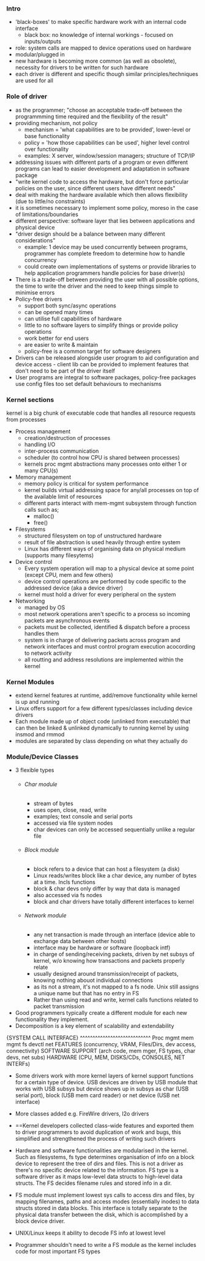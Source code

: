### Intro
+ 'black-boxes' to make specific hardware work with an internal code interface
	+ black box: no knowledge of internal workings - focused on inputs/outputs
+ role: system calls are mapped to device operations used on hardware
+ modular/plugged in
+ new hardware is becoming more common (as well as obsolete), necessity for drivers to be written for such hardware
+ each driver is different and specific though similar principles/techniques are used for all

### Role of driver
+  as the programmer; "choose an acceptable trade-off between the programmming time required and the flexibility of the result"
+ providing mechanism, not policy
	+ mechanism = 'what capabilities are to be provided', lower-level or base functionality
	+ policy = 'how those capabilities can be used', higher level control over functionality
	+ examples: X server, window/session managers; structure of TCP/IP
+ addressing issues with different parts of a program or even different programs can lead to easier development and adaptation in software package
+ "write kernel code to access the hardware, but don't force particular policies on the user, since different users have different needs"
+ deal with making the hardware available which then allows flexibility (due to little/no constraints)
+ it is sometimes necessary to implement some policy, moreso in the case of limitations/boundaries
+ different perspective: software layer that lies between applications and physical device
+ "driver design should be a balance between many different considerations" 
	+ example: 1 device may be used concurrently between programs, programmer has complete freedom to determine how to handle concurrency
	+ could create own implementations of systems or provide libraries to help application programmers handle policies for base driver(s)
+ There is a trade-off between providing the user with all possible options, the time to write the driver and the need to keep things simple to minimise errors
+ Policy-free drivers
	+ support both sync/async operations
	+ can be opened many times
	+ can utilise full capabilities of hardware
	+ little to no software layers to simplify things or provide policy operations
	+ work better for end users
	+ are easier to write & maintain
	+ policy-free is a common target for software designers
+ Drivers can be released alongside user program to aid configuration and device access - client lib can be provided to implement features that don't need to be part of the driver itself
+ User programs are integral to software packages, policy-free packages use config files too set default behaviours to mechanisms

### Kernel sections
kernel is a big chunk of executable code that handles all resource requests from processes

+ Process management
	+ creation/destruction of processes
	+ handling I/O
	+ inter-process communication
	+ scheduler (to control how CPU is shared between processes)
	+ kernels proc mgmt abstractions many processes onto either 1 or many CPU(s)
+ Memory management
	+ memory policy is critical for system performance
	+ kernel builds virtual addressing space for any/all processes on top of the available limit of resources
	+ different parts interact with mem-mgmt subsystem through function calls such as;
		+ malloc()
		+ free()
+ Filesystems
	+ structured filesystem on top of unstructured hardware
	+ result of file abstraction is  used heavily through entire system
	+ Linux has different ways of organising data on physical medium (supports many filesytems)
+ Device control
	+ Every system operation will map to a physical device at some point (except CPU, mem and few others)
	+ device control operations are performed by code specific to the addressed device (aka a device driver)
	+ kernel must hold a driver for every peripheral on the system
+ Networking
	+ managed by OS
	+ most network operations aren't specific to a process so incoming packets are asynchronous events
	+ packets must  be collected, identified & dispatch before a process handles them
	+ system is in charge of delivering packets across program and network interfaces and must control program execution acocording to network activity
	+ all routting and address resolutions are implemented within the kernel
### Kernel Modules
+ extend kernel features at runtime, add/remove functionality while kernel is up and running
+ Linux offers support for a few different types/classes including device drivers
+ Each module made up of object code (unlinked from executable) that can then be linked & unlinked dynamically to running kernel by using insmod and rmmod
+ modules are separated by class depending on what they actually do

### Module/Device Classes
+ 3 flexible types
	+ ###### Char module
		- stream of bytes
		- uses open, close, read, write
		- examples; text console and serial ports
		- accessed via file system nodes
		- char devices can only be accessed sequentially unlike a regular file
	+ ###### Block module
		+ block refers to a device that can host a filesystem (a disk)
		+ Linux reads/writes block like a char device, any number of bytes at a time. Incls functions
		+ block & char devs only differ by way that data is managed
		+ also accessed via fs nodes
		+ block and char drivers have totally different interfaces to kernel
	+ ###### Network module
		+ any net transaction is made through an interface (device able to exchange data between other hosts)
		+ interface may be hardware or software (loopback intf)
		+ in charge of sending/receiving packets, driven by net subsys of kernel, w/o knowing how transactions and packets properly relate
		+ usually designed around transmission/receipt of packets, knowing nothing abouot individual connections
		+ as its not a stream, it's not mapped to a fs node. Unix still assigns a unique name but that has no entry in FS
		+ Rather than using read and write, kernel calls functions related to packet transmission
+ Good programmers typically create a different module for each new functionality they implement. 
+ Decomposition is a key element of scalability and extendability

{SYSTEM CALL INTERFACE}
^^^^^^^^^^^^^^^^^^^^^^^^^^^^
Proc mgmt     mem mgmt   fs     devctl   net
FEATURES (concurrency, VRAM, Files/Dirs, dev access, connectivity)
SOFTWARE SUPPORT (arch code, mem mger, FS types, char devs, net subs)
HARDWARE (CPU, MEM, DISKS/CDs, CONSOLES, NET INTERFs)

+ Some drivers work with more kernel layers of kernel support functions for a certain type of device. USB devices are driven by USB module that works with USB subsys but device shows up in subsys as char (USB serial port), block (USB mem card reader) or net device (USB net interface)
+ More classes added e.g. FireWire drivers, I2o drivers
+ ==Kernel developers collected class-wide features and exported them to driver programmers to avoid duplication of work and bugs, this simplified and strengthened the process of writing such drivers
+ Hardware and software functionalities are modularised in the kernel. Such as filesystems, fs type determines organisation of info on a block device to represent the tree of dirs and files. This is not a driver as there's no specific device related to the information. FS type is a software driver as it maps low-level data structs to high-level data structs. The FS decides filename rules and stored info in a dir. 
+ FS module must implement lowest sys calls to access dirs and files, by mapping filenames, paths and access modes (essentially inodes) to data structs stored in data blocks. This interface is totally separate to the physical data transfer between the disk, which is accomplished by a block device driver.

+ UNIX/Linux keeps it ability to decode FS info at lowest level 
+ Programmer shouldn't need to write a FS module as the kernel includes code for most important FS types


